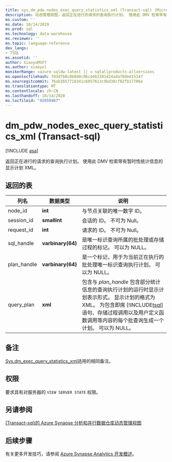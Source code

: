 ```yaml
---
title: sys.dm_pdw_nodes_exec_query_statistics_xml (Transact-sql) |Microsoft Docs
description: 动态管理视图，返回正在进行的请求的查询执行计划。 使用此 DMV 检索带有暂时性统计信息的显示计划 XML。
ms.custom: ''
ms.date: 10/14/2019
ms.prod: sql
ms.technology: data-warehouse
ms.reviewer: ''
ms.topic: language-reference
dev_langs:
- TSQL
ms.assetid: ''
author: XiaoyuMSFT
ms.author: xiaoyul
monikerRange: =azure-sqldw-latest || = sqlallproducts-allversions
ms.openlocfilehash: f03d7b8c8b840c86cd462381d24ada70ded15147
ms.sourcegitcommit: 76ab3b57718341c6057613c9bd38cf82fb17786e
ms.translationtype: MT
ms.contentlocale: zh-CN
ms.lasthandoff: 10/14/2020
ms.locfileid: "92059467"
---
```

# <a name="dm_pdw_nodes_exec_query_statistics_xml-transact-sql"></a>dm_pdw_nodes_exec_query_statistics_xml (Transact-sql) 
[!INCLUDE [asa](../../includes/applies-to-version/asa.md)]

返回正在进行的请求的查询执行计划。 使用此 DMV 检索带有暂时性统计信息的显示计划 XML。

## <a name="table-returned"></a>返回的表

|列名|数据类型|说明|  
|-----------------|---------------|-----------------|
|node_id|**int**|与节点关联的唯一数字 ID。|
|session_id|**smallint**|会话的 ID。 不可为 Null。|
|request_id|**int**|请求的 ID。 不可为 Null。|
|sql_handle|**varbinary(64)**|是唯一标识查询所属的批处理或存储过程的标记。 可以为 NULL。|
|plan_handle|**varbinary(64)**|是一个标记，用于为当前正在执行的批处理唯一标识查询执行计划。 可以为 NULL。|
|query_plan|**xml**|包含与 *plan_handle* 包含部分统计信息的查询执行计划的运行时显示计划表示形式。 显示计划的格式为 XML。 为包含即席 [!INCLUDE[tsql](../../includes/tsql-md.md)] 语句、存储过程调用以及用户定义函数调用等内容的每个批查询生成一个计划。 可以为 NULL。|

## <a name="remarks"></a>备注
[Sys.dm_exec_query_statistics_xml](./sys-dm-exec-query-statistics-xml-transact-sql.md?view=sql-server-ver15)适用的相同备注。   

## <a name="permissions"></a>权限  
 要求具有对服务器的 `VIEW SERVER STATE` 权限。  

## <a name="see-also"></a>另请参阅  
 [&#40;Transact-sql&#41;的 Azure Synapse 分析和并行数据仓库动态管理视图 ](../../relational-databases/system-dynamic-management-views/sql-and-parallel-data-warehouse-dynamic-management-views.md)  

 ## <a name="next-steps"></a>后续步骤
 有关更多开发技巧，请参阅 [Azure Synapse Analytics 开发概述](/azure/sql-data-warehouse/sql-data-warehouse-overview-develop)。